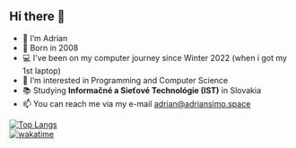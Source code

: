 ## Hi there 👋
- 👋 I’m Adrian
- 👶 Born in 2008
- 💻 I've been on my computer journey since Winter 2022 (when i got my 1st laptop)
- 👀 I’m interested in Programming and Computer Science
- 📚 Studying **Informačné a Sieťové Technológie (IST)** in Slovakia 
- 📫 You can reach me via my e-mail <adrian@adriansimo.space>

[![Top Langs](https://github-readme-stats.vercel.app/api/top-langs/?username=adriansimo2008&layout=donut-vertical&theme=github_dark)](https://github.com/ADRIANSIMO2008/github-readme-stats) <br>
[![wakatime](https://wakatime.com/badge/user/bab8bce4-8d1a-4c7c-a1d2-8dc82df4127a.svg)](https://wakatime.com/@bab8bce4-8d1a-4c7c-a1d2-8dc82df4127a)
